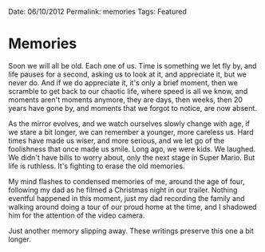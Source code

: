 Date: 06/10/2012
Permalink: memories
Tags: Featured

# Memories

Soon we will all be old. Each one of us. Time is something we let fly by, and life pauses for a second, asking us to look at it, and appreciate it, but we never do. And if we do appreciate it, it's only a brief moment, then we scramble to get back to our chaotic life, where speed is all we know, and moments aren't moments anymore, they are days, then weeks, then 20 years have gone by, and moments that we forgot to notice, are now absent.

As the mirror evolves, and we watch ourselves slowly change with age, if we stare a bit longer, we can remember a younger, more careless us. Hard times have made us wiser, and more serious, and we let go of the foolishness that once made us smile. Long ago, we were kids. We laughed. We didn't have bills to worry about, only the next stage in Super Mario. But life is ruthless. It's fighting to erase the old memories.

My mind flashes to condensed memories of me, around the age of four, following my dad as he filmed a Christmas night in our trailer. Nothing eventful happened in this moment, just my dad recording the family and walking around doing a tour of our proud home at the time, and I shadowed him for the attention of the video camera.

Just another memory slipping away. These writings preserve this one a bit longer.
